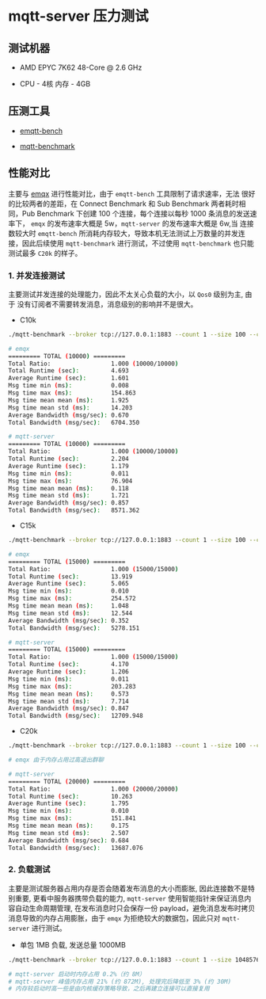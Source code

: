 # mqtt-server 压力测试

## 测试机器

* AMD EPYC 7K62 48-Core @ 2.6 GHz

* CPU - 4核 内存 - 4GB

## 压测工具

* [emqtt-bench](https://github.com/emqx/emqtt-bench)

* [mqtt-benchmark](https://github.com/krylovsk/mqtt-benchmark)

## 性能对比

主要与 [emqx](https://github.com/emqx/emqx) 进行性能对比，由于 `emqtt-bench` 工具限制了请求速率，无法
很好的比较两者的差距，在 Connect Benchmark 和 Sub Benchmark 两者耗时相同，Pub Benchmark 下创建 100 个连接，每个连接以每秒 1000 条消息的发送速率下， `emqx` 的发布速率大概是 5w，`mqtt-server` 的发布速率大概是 6w,当
连接数较大时 `emqtt-bench` 所消耗内存较大，导致本机无法测试上万数量的并发连接，因此后续使用 `mqtt-benchmark` 进行测试，不过使用 `mqtt-benchmark` 也只能测试最多 `C20k` 的样子。

### 1. 并发连接测试

主要测试并发连接的处理能力，因此不太关心负载的大小，以 `Qos0` 级别为主, 由于
没有订阅者不需要转发消息，消息级别的影响并不是很大。

* C10k

```bash
./mqtt-benchmark --broker tcp://127.0.0.1:1883 --count 1 --size 100 --clients 10000 --qos 0 --format text

# emqx
========= TOTAL (10000) =========
Total Ratio:                 1.000 (10000/10000)
Total Runtime (sec):         4.693
Average Runtime (sec):       1.601
Msg time min (ms):           0.008
Msg time max (ms):           154.863
Msg time mean mean (ms):     1.925
Msg time mean std (ms):      14.203
Average Bandwidth (msg/sec): 0.670
Total Bandwidth (msg/sec):   6704.350

# mqtt-server
========= TOTAL (10000) =========
Total Ratio:                 1.000 (10000/10000)
Total Runtime (sec):         2.204
Average Runtime (sec):       1.179
Msg time min (ms):           0.011
Msg time max (ms):           76.904
Msg time mean mean (ms):     0.118
Msg time mean std (ms):      1.721
Average Bandwidth (msg/sec): 0.857
Total Bandwidth (msg/sec):   8571.362
```

* C15k

```bash
./mqtt-benchmark --broker tcp://127.0.0.1:1883 --count 1 --size 100 --clients 15000 --qos 0 --format text

# emqx
========= TOTAL (15000) =========
Total Ratio:                 1.000 (15000/15000)
Total Runtime (sec):         13.919
Average Runtime (sec):       5.065
Msg time min (ms):           0.010
Msg time max (ms):           254.572
Msg time mean mean (ms):     1.048
Msg time mean std (ms):      12.544
Average Bandwidth (msg/sec): 0.352
Total Bandwidth (msg/sec):   5278.151

# mqtt-server
========= TOTAL (15000) =========
Total Ratio:                 1.000 (15000/15000)
Total Runtime (sec):         4.170
Average Runtime (sec):       1.206
Msg time min (ms):           0.011
Msg time max (ms):           203.283
Msg time mean mean (ms):     0.573
Msg time mean std (ms):      7.714
Average Bandwidth (msg/sec): 0.847
Total Bandwidth (msg/sec):   12709.948
```

* C20k

```bash
./mqtt-benchmark --broker tcp://127.0.0.1:1883 --count 1 --size 100 --clients 20000 --qos 0 --format text

# emqx 由于内存占用过高退出群聊

# mqtt-server
========= TOTAL (20000) =========
Total Ratio:                 1.000 (20000/20000)
Total Runtime (sec):         10.263
Average Runtime (sec):       1.795
Msg time min (ms):           0.010
Msg time max (ms):           151.841
Msg time mean mean (ms):     0.175
Msg time mean std (ms):      2.507
Average Bandwidth (msg/sec): 0.684
Total Bandwidth (msg/sec):   13687.076
```

### 2. 负载测试

主要是测试服务器占用内存是否会随着发布消息的大小而膨胀, 因此连接数不是特别重要, 更看中服务器携带负载的能力, `mqtt-server` 使用智能指针来保证消息内容自动生命周期管理, 在发布消息时只会保存一份 payload，避免消息发布时拷贝消息导致的内存占用膨胀，由于 `emqx` 为拒绝较大的数据包，因此只对 `mqtt-server` 进行测试。

* 单包 1MB 负载, 发送总量 1000MB

```bash
./mqtt-benchmark --broker tcp://127.0.0.1:1883 --count 1 --size 1048576 --clients 1000 --qos 0 --format text

# mqtt-server 启动时内存占用 0.2%（约 8M）
# mqtt-server 峰值内存占用 21% (约 872M), 处理完后降低至 3% (约 30M)
# 内存较启动时高一些是由内核缓存策略导致，之后再建立连接可以直接复用
```